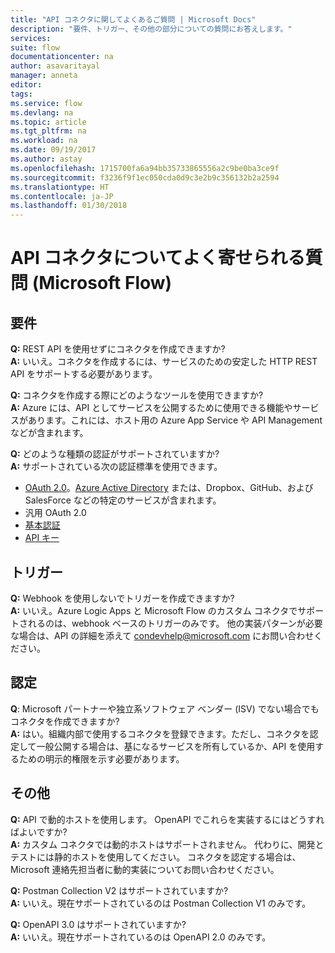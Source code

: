 ```yaml
---
title: "API コネクタに関してよくあるご質問 | Microsoft Docs"
description: "要件、トリガー、その他の部分についての質問にお答えします。"
services: 
suite: flow
documentationcenter: na
author: asavaritayal
manager: anneta
editor: 
tags: 
ms.service: flow
ms.devlang: na
ms.topic: article
ms.tgt_pltfrm: na
ms.workload: na
ms.date: 09/19/2017
ms.author: astay
ms.openlocfilehash: 1715700fa6a94bb35733865556a2c9be0ba3ce9f
ms.sourcegitcommit: f3236f9f1ec050cda0d9c3e2b9c356132b2a2594
ms.translationtype: HT
ms.contentlocale: ja-JP
ms.lasthandoff: 01/30/2018
---
```

# <a name="api-connector-faq-microsoft-flow"></a>API コネクタについてよく寄せられる質問 (Microsoft Flow)
## <a name="requirements"></a>要件
**Q:** REST API を使用せずにコネクタを作成できますか? </br>
**A:** いいえ。コネクタを作成するには、サービスのための安定した HTTP REST API をサポートする必要があります。 

**Q:** コネクタを作成する際にどのようなツールを使用できますか? </br>
**A:** Azure には、API としてサービスを公開するために使用できる機能やサービスがあります。これには、ホスト用の Azure App Service や API Management などが含まれます。

**Q:** どのような種類の認証がサポートされていますか? </br>
**A:** サポートされている次の認証標準を使用できます。

* [OAuth 2.0](https://oauth.net/2/)。[Azure Active Directory](https://azure.microsoft.com/develop/identity/) または、Dropbox、GitHub、および SalesForce などの特定のサービスが含まれます。
* 汎用 OAuth 2.0
* [基本認証](https://swagger.io/docs/specification/authentication/basic-authentication/)
* [API キー](https://swagger.io/docs/specification/authentication/api-keys/)

## <a name="triggers"></a>トリガー
**Q:** Webhook を使用しないでトリガーを作成できますか? </br>
**A:** いいえ。Azure Logic Apps と Microsoft Flow のカスタム コネクタでサポートされるのは、webhook ベースのトリガーのみです。 他の実装パターンが必要な場合は、API の詳細を添えて [condevhelp@microsoft.com](mailto:condevhelp@microsoft.com) にお問い合わせください。

## <a name="certification"></a>認定
**Q**: Microsoft パートナーや独立系ソフトウェア ベンダー (ISV) でない場合でも コネクタを作成できますか? </br>
**A:** はい。組織内部で使用するコネクタを登録できます。ただし、コネクタを認定して一般公開する場合は、基になるサービスを所有しているか、API を使用するための明示的権限を示す必要があります。

## <a name="other"></a>その他
**Q:** API で動的ホストを使用します。 OpenAPI でこれらを実装するにはどうすればよいですか? </br>
**A:** カスタム コネクタでは動的ホストはサポートされません。 代わりに、開発とテストには静的ホストを使用してください。 コネクタを認定する場合は、Microsoft 連絡先担当者に動的実装についてお問い合わせください。

**Q:** Postman Collection V2 はサポートされていますか? </br>
**A:** いいえ。現在サポートされているのは Postman Collection V1 のみです。

**Q:** OpenAPI 3.0 はサポートされていますか? </br>
**A:** いいえ。現在サポートされているのは OpenAPI 2.0 のみです。

